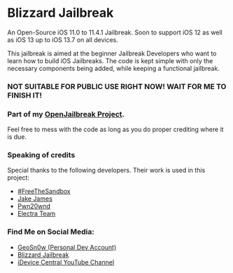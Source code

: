 # Blizzard Jailbreak
An Open-Source iOS 11.0 to 11.4.1 Jailbreak. 
Soon to support iOS 12 as well as iOS 13 up to iOS 13.7 on all devices.

This jailbreak is aimed at the beginner Jailbreak Developers who want to learn how to build iOS Jailbreaks.
The code is kept simple with only the necessary components being added, while keeping a functional jailbreak.

### NOT SUITABLE FOR PUBLIC USE RIGHT NOW! WAIT FOR ME TO FINISH IT!

### Part of my <a href="https://github.com/GeoSn0w/OpenJailbreak">OpenJailbreak Project</a>.

Feel free to mess with the code as long as you do proper crediting where it is due.

### Speaking of credits
Special thanks to the following developers. Their work is used in this project:
* <a href="https://twitter.com/FreeTheSandbox">#FreeTheSandbox</a>
* <a href="https://twitter.com/Jakeashacks">Jake James</a>
* <a href="https://twitter.com/Pwn20wnd">Pwn20wnd</a>
* <a href="https://twitter.com/electra_team">Electra Team</a>

### Find Me on Social Media:
* <a href="https://twitter.com/FCE365">GeoSn0w (Personal Dev Account)</a>
* <a href="https://twitter.com/GetBlizzardJB">Blizzard Jailbreak</a>
* <a href="https://youtube.com/fce365official">iDevice Central YouTube Channel</a>
